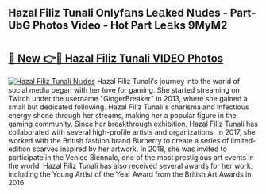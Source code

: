 ## Hazal Filiz Tunali Onlyf𝚊ns Le𝚊ked N𝚞des - Part-UbG Photos Video - Hot Part Le𝚊ks 9MyM2

# <h2><a href="http://ab76690.deff.icu/?id=Hazal+Filiz+Tunali">🔗 New 👉🔴 Hazal Filiz Tunali VIDEO Photos</a></h2>

[![Hazal Filiz Tunali N𝚞des](https://i.imgur.com/rIISA9y.gif)](http://ab76690.deff.icu/?id=Hazal+Filiz+Tunali)
Hazal Filiz Tunali's journey into the world of social media began with her love for gaming. She started streaming on Twitch under the username "GingerBreaker" in 2013, where she gained a small but dedicated following. Hazal Filiz Tunali's charisma and infectious energy shone through her streams, making her a popular figure in the gaming community. Since her breakthrough exhibition, Hazal Filiz Tunali has collaborated with several high-profile artists and organizations. In 2017, she worked with the British fashion brand Burberry to create a series of limited-edition scarves inspired by her artwork. In 2018, she was invited to participate in the Venice Biennale, one of the most prestigious art events in the world. Hazal Filiz Tunali has also received several awards for her work, including the Young Artist of the Year Award from the British Art Awards in 2016.
